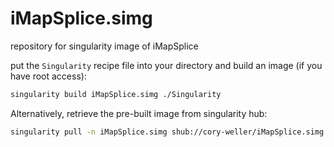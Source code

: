 # iMapSplice.simg
repository for singularity image of iMapSplice

put the `Singularity` recipe file into your directory and build an image (if you have root access):
```bash
singularity build iMapSplice.simg ./Singularity
```

Alternatively, retrieve the pre-built image from singularity hub:
```bash
singularity pull -n iMapSplice.simg shub://cory-weller/iMapSplice.simg
```
